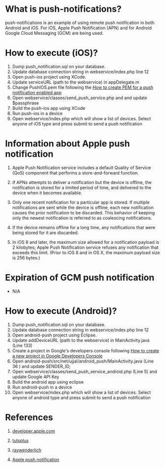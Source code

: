 # What is push-notifications?
push-notifications is an example of using remote push notification in both Android and iOS. For iOS, Apple Push Notification (APN) and for Android Google Cloud Messaging (GCM) are being used.


# How to execute (iOS)?
1. Dump push_notification.sql on your database.
2. Update database connection string in webservice/index.php line 12
3. Open push-ios project using XCode.
4. Update serviceURL (path to the webservice) in appDelegate.m
5. Change PushIOS.pem file following the [How to create PEM for a push notification enabled app](certificates/HowtocreatePEMforapushnotificationenabledapp.docx)
6. Open webservice/classes/send_push_service.php and and update $passphrase
7. Build the push-ios app using XCode
7. Run push-ios in a device
7. Open webservice/index.php which will show a list of devices. Select anyone of iOS type and press submit to send a push notification


# Information about Apple push notification
1. Apple Push Notification service includes a default Quality of Service (QoS) component that performs a store-and-forward function.

2. If APNs attempts to deliver a notification but the device is offline, the notification is stored for a limited period of time, and delivered to the device when it becomes available.

3. Only one recent notification for a particular app is stored. If multiple notifications are sent while the device is offline, each new notification causes the prior notification to be discarded. This behavior of keeping only the newest notification is referred to as coalescing notifications.

4. If the device remains offline for a long time, any notifications that were being stored for it are discarded.

5. In iOS 8 and later, the maximum size allowed for a notification payload is 2 kilobytes; Apple Push Notification service refuses any notification that exceeds this limit. (Prior to iOS 8 and in OS X, the maximum payload size is 256 bytes.)

# Expiration of GCM push notification
- N/A
 
# How to execute (Android)?
1. Dump push_notification.sql on your database.
2. Update database connection string in webservice/index.php line 12
3. Open android-push project using Eclipse.
4. Update addDeviceURL (path to the webservice) in MainActivity.java (Line 133)
5. Create a project in Google's developers console following [How to create a new project in Google Developers Console](certificates/HowtogetSenderIDandAPIKey.docx)
6. Open android-push/src/net/ujjal/android_push/MainActivity.java (Line 36 ) and update SENDER_ID;
7. Open webservice/classes/send_push_service_android.php (Line 5) and update Google API Key
7. Build the android app using eclipse
7. Run android-push in a device
7. Open webservice/index.php which will show a list of devices. Select anyone of android type and press submit to send a push notification

# References
1. [developer.apple.com](https://developer.apple.com/library/ios/documentation/IDEs/Conceptual/AppDistributionGuide/ConfiguringPushNotifications/ConfiguringPushNotifications.html)

2. [tutsplus](http://code.tutsplus.com/tutorials/setting-up-push-notifications-on-ios--cms-21925)

3. [raywenderlich](http://www.raywenderlich.com/32960/apple-push-notification-services-in-ios-6-tutorial-part-1)
4. [Apple push notification](https://developer.apple.com/library/ios/documentation/NetworkingInternet/Conceptual/RemoteNotificationsPG/Chapters/ApplePushService.html)
